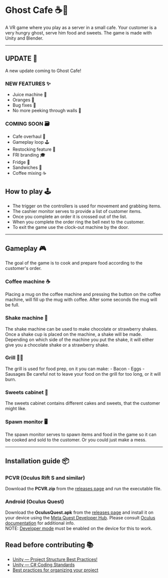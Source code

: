 # Ghost Cafe ☕👻

A VR game where you play as a server in a small cafe. Your customer is a very hungry ghost, serve him food and sweets.
The game is made with Unity and Blender.

---
## UPDATE 👋

A new update coming to Ghost Cafe!

### NEW FEATURES ✨
- Juice machine 🧃
- Oranges 🍊
- Bug fixes 🐛
- No more peeking through walls 🙈


### COMING SOON 🗃️

- Cafe overhaul 🏡
- Gameplay loop 🕹️
- Restocking feature 💸
- FRI branding 🎓
- Fridge 🥓
- Sandwiches 🥪
- Coffee mixing ☕



## How to play 🕹️

- The trigger on the controllers is used for movement and grabbing items.
- The cashier monitor serves to provide a list of customer items.
- Once you complete an order it is crossed out of the list.
- When you complete the order ring the bell next to the customer.
- To exit the game use the clock-out machine by the door.

---

## Gameplay 🎮

The goal of the game is to cook and prepare food according to the customer's order.

### Coffee machine ☕

Placing a mug on the coffee machine and pressing the button on the coffee machine, will fill up the mug with coffee.
After some seconds the mug will be full.

### Shake machine 🥤

The shake machine can be used to make chocolate or strawberry shakes. Once a shake cup is placed on the machine, a shake will be made. Depending on which side of the machine you put the shake, it will either give you a chocolate shake or a strawberry shake.

### Grill 🥓🍳

The grill is used for food prep, on it you can make: - Bacon - Eggs - Sausages
Be careful not to leave your food on the grill for too long, or it will burn.

### Sweets cabinet 🍰

The sweets cabinet contains different cakes and sweets, that the customer might like.

### Spawn monitor 🖥️

The spawn monitor serves to spawn items and food in the game so it can be cooked and sold to the customer. Or you could just make a mess.

---

## Installation guide 📦

### PCVR (Oculus Rift S and similar)

Download the **PCVR.zip** from the [releases page](https://github.com/betipp/Ghost-Cafe/releases/latest) and run the executable file.

### Android (Oculus Quest)

Download the **OculusQuest.apk** from the [releases page](https://github.com/betipp/Ghost-Cafe/releases/latest) and install it on your device using the [Meta Quest Developer Hub](https://developer.oculus.com/downloads/package/oculus-developer-hub-win/).
Please consult [Oculus documentation](https://developer.oculus.com/documentation/unity/ts-odh-deploy-build/) for additional info.  
NOTE: [Developer mode](https://developer.oculus.com/documentation/native/android/mobile-device-setup/) must be enabled on the device for this to work.

## Read before contributing 📚

- [Unity — Project Structure Best Practices!](https://sam-16930.medium.com/unity-project-structure-a694792cefed)
- [Unity — C# Coding Standards](https://sam-16930.medium.com/coding-standards-in-c-39aefee92db8)
- [Best practices for organizing your project](https://unity.com/how-to/organizing-your-project#folder-structure)
